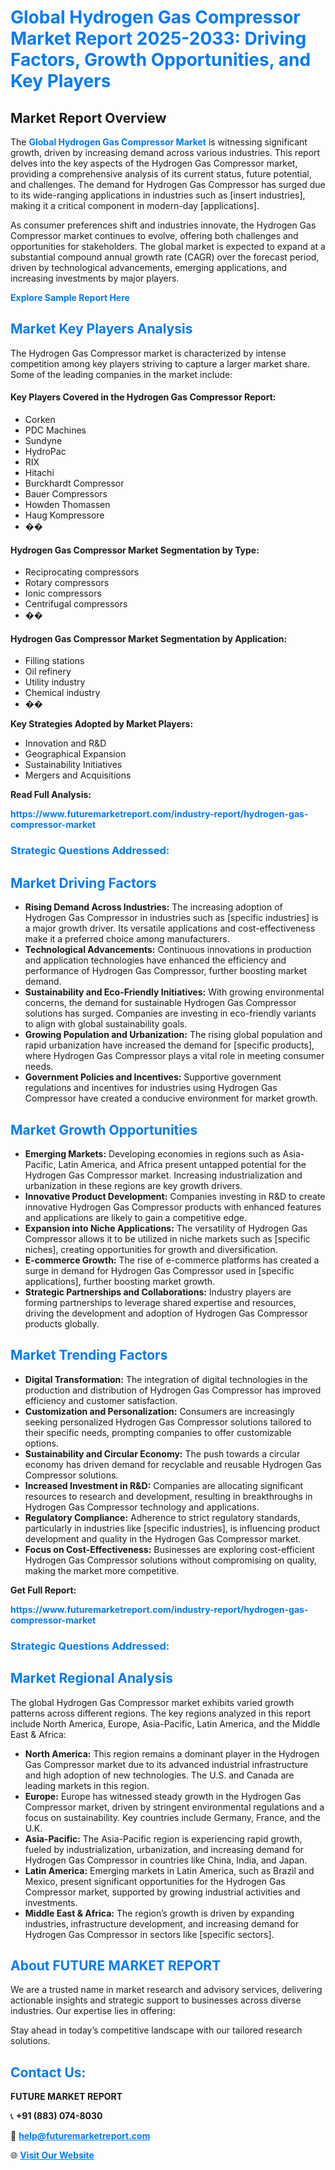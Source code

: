 <h1 style="color: #007BFF;">Global Hydrogen Gas Compressor Market Report 2025-2033: Driving Factors, Growth Opportunities, and Key Players</h1>

<section id="overview">
<h2>Market Report Overview</h2>
<p>The <a href="https://www.futuremarketreport.com/industry-report/hydrogen-gas-compressor-market" style="color: #007BFF; text-decoration: none;"><strong>Global Hydrogen Gas Compressor Market</strong></a> is witnessing significant growth, driven by increasing demand across various industries. This report delves into the key aspects of the Hydrogen Gas Compressor market, providing a comprehensive analysis of its current status, future potential, and challenges. The demand for Hydrogen Gas Compressor has surged due to its wide-ranging applications in industries such as [insert industries], making it a critical component in modern-day [applications].</p>
<p>As consumer preferences shift and industries innovate, the Hydrogen Gas Compressor market continues to evolve, offering both challenges and opportunities for stakeholders. The global market is expected to expand at a substantial compound annual growth rate (CAGR) over the forecast period, driven by technological advancements, emerging applications, and increasing investments by major players.</p>
</section>

<section id="overview">
<p><a href="https://www.futuremarketreport.com/request-sample/reportId=118677" style="color: #007BFF; text-decoration: none;"><strong>Explore Sample Report Here</strong></a></p>
</section>

<section id="key-players">
<h2 style="color: #007BFF;">Market Key Players Analysis</h2>
<p>The Hydrogen Gas Compressor market is characterized by intense competition among key players striving to capture a larger market share. Some of the leading companies in the market include:</p>
<h4>Key Players Covered in the Hydrogen Gas Compressor Report:</h4>
<ul><li>Corken</li><li>PDC Machines</li><li>Sundyne</li><li>HydroPac</li><li>RIX</li><li>Hitachi</li><li>Burckhardt Compressor</li><li>Bauer Compressors</li><li>Howden Thomassen</li><li>Haug Kompressore</li><li>��</li></ul>
<h4>Hydrogen Gas Compressor Market Segmentation by Type:</h4>
<ul><li>Reciprocating compressors</li><li>Rotary compressors</li><li>Ionic compressors</li><li>Centrifugal compressors</li><li>��</li></ul>

<h4>Hydrogen Gas Compressor Market Segmentation by Application:</h4>
<ul><li>Filling stations</li><li>Oil refinery</li><li>Utility industry</li><li>Chemical industry</li><li>��</li></ul>
<p><strong>Key Strategies Adopted by Market Players:</strong></p>
<ul>
<li>Innovation and R&D</li>
<li>Geographical Expansion</li>
<li>Sustainability Initiatives</li>
<li>Mergers and Acquisitions</li>
</ul>
</section>

<section>
<p><strong>Read Full Analysis: </strong></p><a href="https://www.futuremarketreport.com/industry-report/hydrogen-gas-compressor-market" style="color: #007BFF; text-decoration: none;"><strong>https://www.futuremarketreport.com/industry-report/hydrogen-gas-compressor-market</strong></a>
<h3 style="color: #007BFF;">Strategic Questions Addressed:</h3>
</section>

<section id="driving-factors">
<h2 style="color: #007BFF;">Market Driving Factors</h2>
<ul>
<li><strong>Rising Demand Across Industries:</strong> The increasing adoption of Hydrogen Gas Compressor in industries such as [specific industries] is a major growth driver. Its versatile applications and cost-effectiveness make it a preferred choice among manufacturers.</li>
<li><strong>Technological Advancements:</strong> Continuous innovations in production and application technologies have enhanced the efficiency and performance of Hydrogen Gas Compressor, further boosting market demand.</li>
<li><strong>Sustainability and Eco-Friendly Initiatives:</strong> With growing environmental concerns, the demand for sustainable Hydrogen Gas Compressor solutions has surged. Companies are investing in eco-friendly variants to align with global sustainability goals.</li>
<li><strong>Growing Population and Urbanization:</strong> The rising global population and rapid urbanization have increased the demand for [specific products], where Hydrogen Gas Compressor plays a vital role in meeting consumer needs.</li>
<li><strong>Government Policies and Incentives:</strong> Supportive government regulations and incentives for industries using Hydrogen Gas Compressor have created a conducive environment for market growth.</li>
</ul>
</section>

<section id="growth-opportunities">
<h2 style="color: #007BFF;">Market Growth Opportunities</h2>
<ul>
<li><strong>Emerging Markets:</strong> Developing economies in regions such as Asia-Pacific, Latin America, and Africa present untapped potential for the Hydrogen Gas Compressor market. Increasing industrialization and urbanization in these regions are key growth drivers.</li>
<li><strong>Innovative Product Development:</strong> Companies investing in R&D to create innovative Hydrogen Gas Compressor products with enhanced features and applications are likely to gain a competitive edge.</li>
<li><strong>Expansion into Niche Applications:</strong> The versatility of Hydrogen Gas Compressor allows it to be utilized in niche markets such as [specific niches], creating opportunities for growth and diversification.</li>
<li><strong>E-commerce Growth:</strong> The rise of e-commerce platforms has created a surge in demand for Hydrogen Gas Compressor used in [specific applications], further boosting market growth.</li>
<li><strong>Strategic Partnerships and Collaborations:</strong> Industry players are forming partnerships to leverage shared expertise and resources, driving the development and adoption of Hydrogen Gas Compressor products globally.</li>
</ul>
</section>

<section id="trending-factors">
<h2 style="color: #007BFF;">Market Trending Factors</h2>
<ul>
<li><strong>Digital Transformation:</strong> The integration of digital technologies in the production and distribution of Hydrogen Gas Compressor has improved efficiency and customer satisfaction.</li>
<li><strong>Customization and Personalization:</strong> Consumers are increasingly seeking personalized Hydrogen Gas Compressor solutions tailored to their specific needs, prompting companies to offer customizable options.</li>
<li><strong>Sustainability and Circular Economy:</strong> The push towards a circular economy has driven demand for recyclable and reusable Hydrogen Gas Compressor solutions.</li>
<li><strong>Increased Investment in R&D:</strong> Companies are allocating significant resources to research and development, resulting in breakthroughs in Hydrogen Gas Compressor technology and applications.</li>
<li><strong>Regulatory Compliance:</strong> Adherence to strict regulatory standards, particularly in industries like [specific industries], is influencing product development and quality in the Hydrogen Gas Compressor market.</li>
<li><strong>Focus on Cost-Effectiveness:</strong> Businesses are exploring cost-efficient Hydrogen Gas Compressor solutions without compromising on quality, making the market more competitive.</li>
</ul>
</section>

<section>
<p><strong>Get Full Report: </strong></p><a href="https://www.futuremarketreport.com/industry-report/hydrogen-gas-compressor-market" style="color: #007BFF; text-decoration: none;"><strong>https://www.futuremarketreport.com/industry-report/hydrogen-gas-compressor-market</strong></a>
<h3 style="color: #007BFF;">Strategic Questions Addressed:</h3>
</section>


<section id="regional-analysis">
<h2 style="color: #007BFF;">Market Regional Analysis</h2>
<p>The global Hydrogen Gas Compressor market exhibits varied growth patterns across different regions. The key regions analyzed in this report include North America, Europe, Asia-Pacific, Latin America, and the Middle East & Africa:</p>
<ul>
<li><strong>North America:</strong> This region remains a dominant player in the Hydrogen Gas Compressor market due to its advanced industrial infrastructure and high adoption of new technologies. The U.S. and Canada are leading markets in this region.</li>
<li><strong>Europe:</strong> Europe has witnessed steady growth in the Hydrogen Gas Compressor market, driven by stringent environmental regulations and a focus on sustainability. Key countries include Germany, France, and the U.K.</li>
<li><strong>Asia-Pacific:</strong> The Asia-Pacific region is experiencing rapid growth, fueled by industrialization, urbanization, and increasing demand for Hydrogen Gas Compressor in countries like China, India, and Japan.</li>
<li><strong>Latin America:</strong> Emerging markets in Latin America, such as Brazil and Mexico, present significant opportunities for the Hydrogen Gas Compressor market, supported by growing industrial activities and investments.</li>
<li><strong>Middle East & Africa:</strong> The region’s growth is driven by expanding industries, infrastructure development, and increasing demand for Hydrogen Gas Compressor in sectors like [specific sectors].</li>
</ul>
</section>

<footer>
<h2 style="color: #007BFF;">About FUTURE MARKET REPORT</h2>
<p>We are a trusted name in market research and advisory services, delivering actionable insights and strategic support to businesses across diverse industries. Our expertise lies in offering:</p>

<p>Stay ahead in today’s competitive landscape with our tailored research solutions.</p>

<h2 style="color: #007BFF;">Contact Us:</h2>
<p><strong>FUTURE MARKET REPORT</strong></p>
<p>📞 <strong>+91 (883) 074-8030</strong></p>
<p>📧 <strong><a href="mailto:help@futuremarketreport.com" style="color: #007BFF;">help@futuremarketreport.com</a></strong></p>
<p>🌐 <strong><a href="https://www.futuremarketreport.com/" style="color: #007BFF;">Visit Our Website</a></strong></p>
</footer>